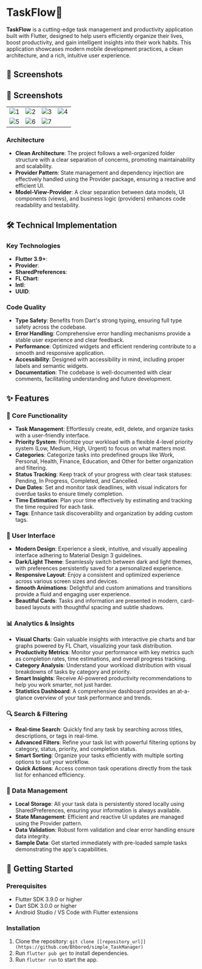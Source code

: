 # TaskFlow🚀

**TaskFlow** is a cutting-edge task management and productivity application built with Flutter, designed to help users efficiently organize their lives, boost productivity, and gain intelligent insights into their work habits. This application showcases modern mobile development practices, a clean architecture, and a rich, intuitive user experience.




## 📸 Screenshots
## 📸 Screenshots

|                                                                                                                    |                                                                                                                    |                                                                                                                    |                                                                                                                    |
| :----------------------------------------------------------------------------------------------------------------: | :----------------------------------------------------------------------------------------------------------------: | :----------------------------------------------------------------------------------------------------------------: | :----------------------------------------------------------------------------------------------------------------: |
| ![1](https://github.com/Bhbored/simple_TaskManager/blob/main/screenshots/Screenshot_1761397957.png) | ![2](https://github.com/Bhbored/simple_TaskManager/blob/main/screenshots/Screenshot_1761397984.png) | ![3](https://github.com/Bhbored/simple_TaskManager/blob/main/screenshots/Screenshot_1761397993.png) | ![4](https://github.com/Bhbored/simple_TaskManager/blob/main/screenshots/Screenshot_1761398002.png) |
| ![5](https://github.com/Bhbored/simple_TaskManager/blob/main/screenshots/Screenshot_1761398008.png) | ![6](https://github.com/Bhbored/simple_TaskManager/blob/main/screenshots/Screenshot_1761398015.png) | ![7](https://github.com/Bhbored/simple_TaskManager/blob/main/screenshots/Screenshot_1761398074.png) |                                                                                                                    |


### Architecture

- **Clean Architecture**: The project follows a well-organized folder structure with a clear separation of concerns, promoting maintainability and scalability.
- **Provider Pattern**: State management and dependency injection are effectively handled using the Provider package, ensuring a reactive and efficient UI.
- **Model-View-Provider**: A clear separation between data models, UI components (views), and business logic (providers) enhances code readability and testability.
## 🛠 Technical Implementation
### Key Technologies

- **Flutter 3.9+**: 
- **Provider**: 
- **SharedPreferences**: 
- **FL Chart**: 
- **Intl**: 
- **UUID**:

### Code Quality

- **Type Safety**: Benefits from Dart's strong typing, ensuring full type safety across the codebase.
- **Error Handling**: Comprehensive error handling mechanisms provide a stable user experience and clear feedback.
- **Performance**: Optimized widgets and efficient rendering contribute to a smooth and responsive application.
- **Accessibility**: Designed with accessibility in mind, including proper labels and semantic widgets.
- **Documentation**: The codebase is well-documented with clear comments, facilitating understanding and future development.

## ✨ Features

### 🎯 Core Functionality

- **Task Management**: Effortlessly create, edit, delete, and organize tasks with a user-friendly interface.
- **Priority System**: Prioritize your workload with a flexible 4-level priority system (Low, Medium, High, Urgent) to focus on what matters most.
- **Categories**: Categorize tasks into predefined groups like Work, Personal, Health, Finance, Education, and Other for better organization and filtering.
- **Status Tracking**: Keep track of your progress with clear task statuses: Pending, In Progress, Completed, and Cancelled.
- **Due Dates**: Set and monitor task deadlines, with visual indicators for overdue tasks to ensure timely completion.
- **Time Estimation**: Plan your time effectively by estimating and tracking the time required for each task.
- **Tags**: Enhance task discoverability and organization by adding custom tags.

### 🎨 User Interface

- **Modern Design**: Experience a sleek, intuitive, and visually appealing interface adhering to Material Design 3 guidelines.
- **Dark/Light Theme**: Seamlessly switch between dark and light themes, with preferences persistently saved for a personalized experience.
- **Responsive Layout**: Enjoy a consistent and optimized experience across various screen sizes and devices.
- **Smooth Animations**: Delightful and custom animations and transitions provide a fluid and engaging user experience.
- **Beautiful Cards**: Tasks and information are presented in modern, card-based layouts with thoughtful spacing and subtle shadows.

### 📊 Analytics & Insights

- **Visual Charts**: Gain valuable insights with interactive pie charts and bar graphs powered by FL Chart, visualizing your task distribution.
- **Productivity Metrics**: Monitor your performance with key metrics such as completion rates, time estimations, and overall progress tracking.
- **Category Analysis**: Understand your workload distribution with visual breakdowns of tasks by category and priority.
- **Smart Insights**: Receive AI-powered productivity recommendations to help you work smarter, not just harder.
- **Statistics Dashboard**: A comprehensive dashboard provides an at-a-glance overview of your task performance and trends.

### 🔍 Search & Filtering

- **Real-time Search**: Quickly find any task by searching across titles, descriptions, or tags in real-time.
- **Advanced Filters**: Refine your task list with powerful filtering options by category, status, priority, and completion status.
- **Smart Sorting**: Organize your tasks efficiently with multiple sorting options to suit your workflow.
- **Quick Actions**: Access common task operations directly from the task list for enhanced efficiency.

### 💾 Data Management

- **Local Storage**: All your task data is persistently stored locally using SharedPreferences, ensuring your information is always available.
- **State Management**: Efficient and reactive UI updates are managed using the Provider pattern.
- **Data Validation**: Robust form validation and clear error handling ensure data integrity.
- **Sample Data**: Get started immediately with pre-loaded sample tasks demonstrating the app's capabilities.



## 🚀 Getting Started

### Prerequisites

- Flutter SDK 3.9.0 or higher
- Dart SDK 3.0.0 or higher
- Android Studio / VS Code with Flutter extensions

### Installation

1. Clone the repository: `git clone [[repository_url]](https://github.com/Bhbored/simple_TaskManager)`
2. Run `flutter pub get` to install dependencies.
3. Run `flutter run` to start the app.

